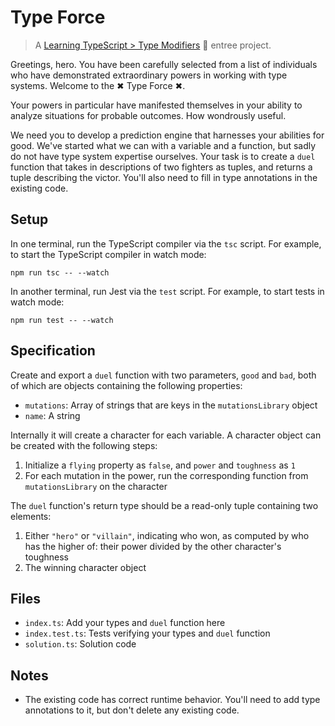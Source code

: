 # Type Force

> A [Learning TypeScript > Type Modifiers](https://learning-typescript.com/type-modifiers) 🍲 entree project.

Greetings, hero.
You have been carefully selected from a list of individuals who have demonstrated extraordinary powers in working with type systems.
Welcome to the ✖ Type Force ✖.

Your powers in particular have manifested themselves in your ability to analyze situations for probable outcomes.
How wondrously useful.

We need you to develop a prediction engine that harnesses your abilities for good.
We've started what we can with a variable and a function, but sadly do not have type system expertise ourselves.
Your task is to create a `duel` function that takes in descriptions of two fighters as tuples, and returns a tuple describing the victor.
You'll also need to fill in type annotations in the existing code.

## Setup

In one terminal, run the TypeScript compiler via the `tsc` script.
For example, to start the TypeScript compiler in watch mode:

```shell
npm run tsc -- --watch
```

In another terminal, run Jest via the `test` script.
For example, to start tests in watch mode:

```shell
npm run test -- --watch
```

## Specification

Create and export a `duel` function with two parameters, `good` and `bad`, both of which are objects containing the following properties:

- `mutations`: Array of strings that are keys in the `mutationsLibrary` object
- `name`: A string

Internally it will create a character for each variable.
A character object can be created with the following steps:

1. Initialize a `flying` property as `false`, and `power` and `toughness` as `1`
2. For each mutation in the power, run the corresponding function from `mutationsLibrary` on the character

The `duel` function's return type should be a read-only tuple containing two elements:

1. Either `"hero"` or `"villain"`, indicating who won, as computed by who has the higher of: their power divided by the other character's toughness
2. The winning character object

## Files

- `index.ts`: Add your types and `duel` function here
- `index.test.ts`: Tests verifying your types and `duel` function
- `solution.ts`: Solution code

## Notes

- The existing code has correct runtime behavior. You'll need to add type annotations to it, but don't delete any existing code.

<!-- todo add type predicate appetizer to modifiers-of-the-types -->
